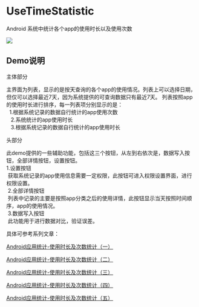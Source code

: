 # UseTimeStatistic
Android 系统中统计各个app的使用时长以及使用次数

![](https://github.com/Wingbu/UseTimeStatistic/raw/master/png/main_activity_small.png)

Demo说明
----------

主体部分  

主界面为列表，显示的是按天查询的各个app的使用情况。列表上可以选择日期，但仅可以选择最近7天，因为系统提供的可查询数据只有最近7天。
列表按照app的使用时长进行排序，每一列表项分别显示的是：   
    1.根据系统记录的数据自行统计的app使用次数   
    2.系统统计的app使用时长    
    3.根据系统记录的数据自行统计的app使用时长 
     
     
头部分   

此demo提供的一些辅助功能，包括这三个按钮，从左到右依次是，数据写入按钮，全部详情按钮，设置按钮。  
  1.设置按钮  
  获取系统记录的app使用信息需要一定权限，此按钮可进入权限设置界面，进行权限设置。  
  2.全部详情按钮  
  列表中记录的主要是按照app分类之后的使用详情，此按钮显示当天按照时间顺序，app的使用情况。  
  3.数据写入按钮  
  此功能用于进行数据对比，验证误差。  
  
  具体可参考系列文章：
  
  [Android应用统计-使用时长及次数统计（一）](https://blog.csdn.net/wingbu/article/details/81369595)
  
  [Android应用统计-使用时长及次数统计（二）](https://blog.csdn.net/wingbu/article/details/81369648)
  
  [Android应用统计-使用时长及次数统计（三）](https://blog.csdn.net/wingbu/article/details/81369660)
  
  [Android应用统计-使用时长及次数统计（四）](https://blog.csdn.net/wingbu/article/details/81369670)
  
  [Android应用统计-使用时长及次数统计（五）](https://blog.csdn.net/wingbu/article/details/81369676)
  


